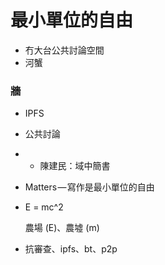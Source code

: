 # 最小單位的自由

* 冇大台公共討論空間
* 河蟹

### 牆

* IPFS
* 公共討論
* * 陳建民：域中簡書
* Matters — 寫作是最小單位的自由
* E = mc^2



  農場 \(E\)、農墟 \(m\)

* 抗審查、ipfs、bt、p2p

